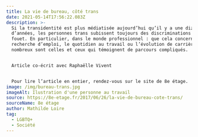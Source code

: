 ```yaml
---
title: La vie de bureau, côté trans
date: 2021-05-14T17:56:22.083Z
description: >-
  Si la transidentité est plus médiatisée aujourd’hui qu’il y a une dizaine
  d’années, les personnes trans subissent toujours des discriminations de plein
  fouet. En particulier, dans le monde professionnel : que cela concerne la
  recherche d’emploi, le quotidien au travail ou l’évolution de carrière,
  nombreux sont celles et ceux qui témoignent de parcours compliqués.


  Article co-écrit avec Raphaëlle Vivent


  Pour lire l’article en entier, rendez-vous sur le site de 8e étage.
image: /img/bureau-trans.jpg
imageAlt: Ilustration d'une personne au travail
source: https://8e-etage.fr/2017/06/26/la-vie-de-bureau-cote-trans/
sourceName: 8e étage
author: Mathilde Loire
tag:
  - LGBTQ+
  - Société
---
```

